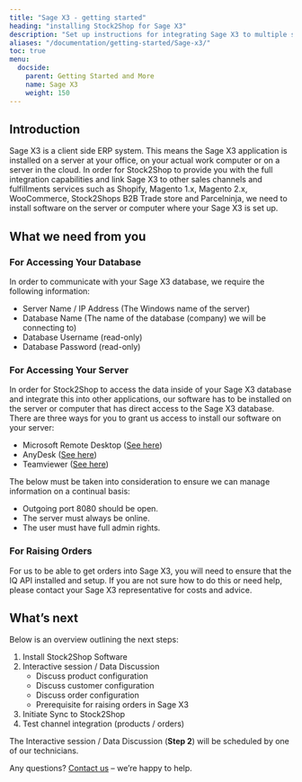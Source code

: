 ```yaml
---
title: "Sage X3 - getting started"
heading: "installing Stock2Shop for Sage X3"
description: "Set up instructions for integrating Sage X3 to multiple systems, such as Magento, Shopify, WooCommerce and your B2B trade store. Step by step instructions from Stock2Shop on how to integrate your applications for maximum efficiency. Find out more!"
aliases: "/documentation/getting-started/Sage-x3/"
toc: true
menu:
  docside:
    parent: Getting Started and More
    name: Sage X3
    weight: 150
---
```


## Introduction

Sage X3 is a client side ERP system. This means the Sage X3 application is installed on a server at your office, on your actual work computer or on a server in the cloud. In order for Stock2Shop to provide you with the full integration capabilities and link Sage X3 to other sales channels and fulfillments services such as Shopify, Magento 1.x, Magento 2.x, WooCommerce, Stock2Shops B2B Trade store and Parcelninja, we need to install software on the server or computer where your Sage X3 is set up.

## What we need from you

### For Accessing Your Database

In order to communicate with your Sage X3 database, we require the following information:

*   Server Name / IP Address (The Windows name of the server)
*   Database Name (The name of the database (company) we will be connecting to)
*   Database Username (read-only)
*   Database Password (read-only)

### For Accessing Your Server

In order for Stock2Shop to access the data inside of your Sage X3 database and integrate this into other applications, our software has to be installed on the server or computer that has direct access to the Sage X3 database. There are three ways for you to grant us access to install our software on your server:

*   Microsoft Remote Desktop ([See here](https://support.microsoft.com/en-za/help/17463/windows-7-connect-to-another-computer-remote-desktop-connection))
*   AnyDesk ([See here](https://anydesk.com/en/downloads/))
*   Teamviewer ([See here](https://www.teamviewer.com/en/))

The below must be taken into consideration to ensure we can manage information on a continual basis:

*   Outgoing port 8080 should be open.
*   The server must always be online.
*   The user must have full admin rights.

### For Raising Orders

For us to be able to get orders into Sage X3, you will need to ensure that the IQ API installed and setup. If you are not sure how to do this or need help, please contact your Sage X3 representative for costs and advice.

## What’s next

Below is an overview outlining the next steps:

1.  Install Stock2Shop Software
2.  Interactive session / Data Discussion
    *   Discuss product configuration
    *   Discuss customer configuration
    *   Discuss order configuration
    *   Prerequisite for raising orders in Sage X3
3.  Initiate Sync to Stock2Shop
4.  Test channel integration (products / orders)

The Interactive session / Data Discussion (**Step 2**) will be scheduled by one of our technicians.

Any questions? [Contact us](https://www.stock2shop.com/contact-us/) – we’re happy to help.